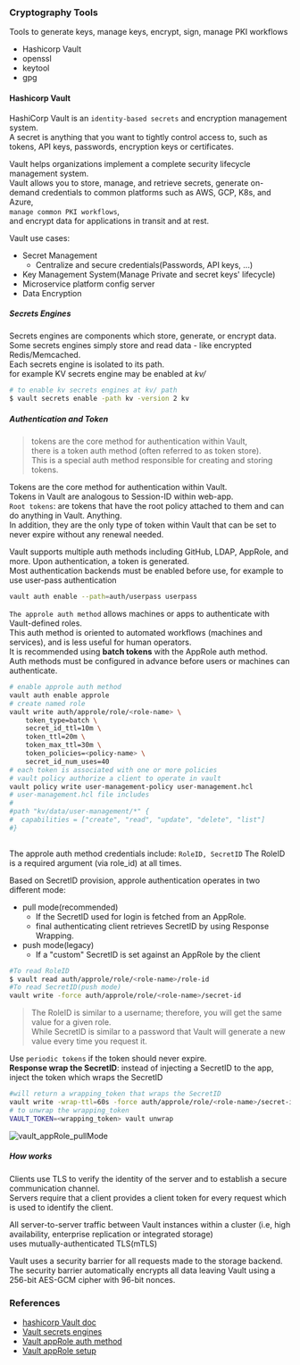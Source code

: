 ### Cryptography Tools
Tools to generate keys, manage keys, encrypt, sign, manage PKI workflows
- Hashicorp Vault
- openssl
- keytool
- gpg

#### Hashicorp Vault
HashiCorp Vault is an `identity-based secrets` and encryption management system.     
A secret is anything that you want to tightly control access to, such as tokens, API keys, passwords, encryption keys or certificates.    

Vault helps organizations implement a complete security lifecycle management system.     
Vault allows you to store, manage, and retrieve secrets, generate on-demand credentials to common platforms such as AWS, GCP, K8s, and Azure,    
`manage common PKI workflows`,     
and encrypt data for applications in transit and at rest.     

Vault use cases:    
- Secret Management
  - Centralize and secure credentials(Passwords, API keys, ...)
- Key Management System(Manage Private and secret keys' lifecycle)
- Microservice platform config server
- Data Encryption

##### Secrets Engines
Secrets engines are components which store, generate, or encrypt data.     
Some secrets engines simply store and read data - like encrypted Redis/Memcached.     
Each secrets engine is isolated to its path.    
for example KV secrets engine may be enabled at *kv/*
```bash
# to enable kv secrets engines at kv/ path
$ vault secrets enable -path kv -version 2 kv
```

##### Authentication and Token
> tokens are the core method for authentication within Vault,     
> there is a token auth method (often referred to as token store).     
> This is a special auth method responsible for creating and storing tokens.

Tokens are the core method for authentication within Vault.    
Tokens in Vault are analogous to Session-ID within web-app.     
`Root tokens`: are tokens that have the root policy attached to them and can do anything in Vault. Anything.      
In addition, they are the only type of token within Vault that can be set to never expire without any renewal needed.     

Vault supports multiple auth methods including GitHub, LDAP, AppRole, and more. Upon authentication, a token is generated.        
Most authentication backends must be enabled before use, for example to use user-pass authentication
```sh
vault auth enable --path=auth/userpass userpass
```

`The approle auth method` allows machines or apps to authenticate with Vault-defined roles.     
This auth method is oriented to automated workflows (machines and services), and is less useful for human operators.      
It is recommended using **batch tokens** with the AppRole auth method.    
Auth methods must be configured in advance before users or machines can authenticate.    
```sh
# enable approle auth method
vault auth enable approle    
# create named role
vault write auth/approle/role/<role-name> \
    token_type=batch \
    secret_id_ttl=10m \
    token_ttl=20m \
    token_max_ttl=30m \
    token_policies=<policy-name> \
    secret_id_num_uses=40
# each token is associated with one or more policies 
# vault policy authorize a client to operate in vault
vault policy write user-management-policy user-management.hcl
# user-management.hcl file includes
#
#path "kv/data/user-management/*" {
#  capabilities = ["create", "read", "update", "delete", "list"]
#}
 
```
The approle auth method credentials include: `RoleID, SecretID`
The RoleID is a required argument (via role_id) at all times.    

Based on SecretID provision, approle authentication operates in two different mode: 
- pull mode(recommended)
  - If the SecretID used for login is fetched from an AppRole.
  - final authenticating client retrieves SecretID by using Response Wrapping.
- push mode(legacy)
  - If a "custom" SecretID is set against an AppRole by the client

```sh
#To read RoleID
$ vault read auth/approle/role/<role-name>/role-id
#To read SecretID(push mode)
vault write -force auth/approle/role/<role-name>/secret-id
```

> The RoleID is similar to a username; therefore, you will get the same value for a given role.     
> While SecretID is similar to a password that Vault will generate a new value every time you request it.

Use `periodic tokens` if the token should never expire.    
**Response wrap the SecretID**: instead of injecting a SecretID to the app, inject the token which wraps the SecretID     
```sh
#will return a wrapping_token that wraps the SecretID
vault write -wrap-ttl=60s -force auth/approle/role/<role-name>/secret-id
# to unwrap the wrapping_token
VAULT_TOKEN=<wrapping_token> vault unwrap
```
![vault_appRole_pullMode](https://developer.hashicorp.com/_next/image?url=https%3A%2F%2Fcontent.hashicorp.com%2Fapi%2Fassets%3Fproduct%3Dtutorials%26version%3Dmain%26asset%3Dpublic%252Fimg%252Fvault-approle-workflow2.png%26width%3D934%26height%3D358&w=1080&q=75&dpl=dpl_51xHPhUfS8V8psmxZz4cyaQEQaWE) 
##### How works
Clients use TLS to verify the identity of the server and to establish a secure communication channel.      
Servers require that a client provides a client token for every request which is used to identify the client.     

All server-to-server traffic between Vault instances within a cluster (i.e, high availability, enterprise replication or integrated storage)    
uses mutually-authenticated TLS(mTLS)

Vault uses a security barrier for all requests made to the storage backend.    
The security barrier automatically encrypts all data leaving Vault using a 256-bit AES-GCM cipher with 96-bit nonces.     

### References
- [hashicorp Vault doc](https://developer.hashicorp.com/vault/docs/what-is-vault)
- [Vault secrets engines](https://developer.hashicorp.com/vault/docs/secrets)
- [Vault appRole auth method](https://developer.hashicorp.com/vault/docs/auth/approle)
- [Vault appRole setup](https://developer.hashicorp.com/vault/tutorials/auth-methods/approle)
